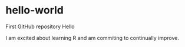 # hello-world
First GitHub repository
Hello 

I am excited about learning R and am commiting to continually improve. 

